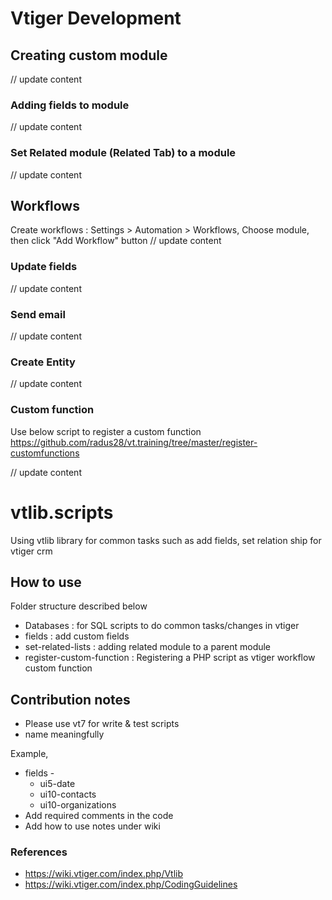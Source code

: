 # Vtiger Development

## Creating custom module
// update content
### Adding fields to module
// update content
### Set Related module (Related Tab) to a module
// update content
## Workflows
Create workflows :  Settings > Automation > Workflows,  Choose module, then click "Add Workflow" button
// update content
### Update fields
// update content
### Send email
// update content
### Create Entity
// update content
### Custom function
Use below script to register a custom function
https://github.com/radus28/vt.training/tree/master/register-customfunctions

// update content


# vtlib.scripts
Using vtlib library for common tasks such as add fields, set relation ship for vtiger crm

## How to use
 Folder structure described below
  * Databases : for SQL scripts to do common tasks/changes in vtiger
  * fields : add custom fields
  * set-related-lists : adding related module to a parent module
  * register-custom-function : Registering a PHP script as vtiger workflow custom function
  

## Contribution notes
* Please use vt7 for write & test scripts
* name meaningfully

Example,  
  * fields -
    * ui5-date
    * ui10-contacts
    * ui10-organizations
* Add required comments in the code
* Add how to use notes under wiki

### References
* https://wiki.vtiger.com/index.php/Vtlib
* https://wiki.vtiger.com/index.php/CodingGuidelines


   
    
